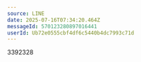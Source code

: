 ```yaml
---
source: LINE
date: 2025-07-16T07:34:20.464Z
messageId: 570123280897016441
userId: Ub72e0555cbf4df6c5440b4dc7993c71d
---
```


3392328
